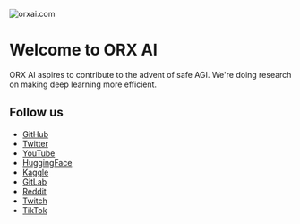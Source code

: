 ![orxai.com](/assets/images/banner.png)

# Welcome to ORX AI

ORX AI aspires to contribute to the advent of safe AGI.
We're doing research on making deep learning more efficient.

## Follow us

* [GitHub](https://github.com/orxaicom)
* [Twitter](https://twitter.com/orxaicom)
* [YouTube](https://www.youtube.com/@orxaicom)
* [HuggingFace](https://huggingface.co/orxaicom)
* [Kaggle](https://www.kaggle.com/orxaicom)
* [GitLab](https://gitlab.com/orxaicom)
* [Reddit](https://www.reddit.com/user/orxaicom)
* [Twitch](https://www.twitch.tv/orxaicom)
* [TikTok](https://www.tiktok.com/@orxaicom)
